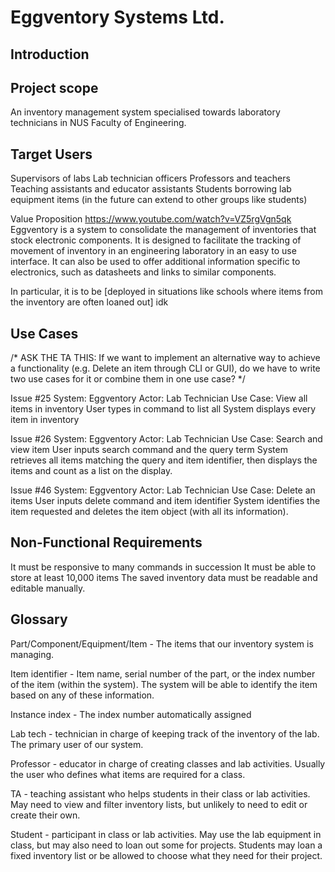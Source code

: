 # Eggventory Systems Ltd.

## Introduction






## Project scope

An inventory management system specialised towards laboratory technicians in NUS Faculty of Engineering.

## Target Users

Supervisors of labs
Lab technician officers
Professors and teachers
Teaching assistants and educator assistants
Students borrowing lab equipment items
(in the future can extend to other groups like students)

Value Proposition https://www.youtube.com/watch?v=VZ5rgVgn5qk
Eggventory is a system to consolidate the management of inventories that stock electronic components. It is designed to facilitate the tracking of movement of inventory in an engineering laboratory in an easy to use interface. It can also be used to offer additional information specific to electronics, such as datasheets and links to similar components. 

In particular, it is to be [deployed in situations like schools where items from the inventory are often loaned out] idk 


## Use Cases

/* ASK THE TA THIS: If we want to implement an alternative way to achieve a functionality (e.g. Delete an item through CLI or GUI), do we have to write two use cases for it or combine them in one use case? */

Issue #25 
System: Eggventory
Actor: Lab Technician
Use Case: View all items in inventory
User types in command to list all
System displays every item in inventory

Issue #26
System: Eggventory
Actor: Lab Technician
Use Case: Search and view item
User inputs search command and the query term
System retrieves all items matching the query and item identifier, then displays the items and count as a list on the display.

Issue #46
System: Eggventory
Actor: Lab Technician
Use Case: Delete an items
User inputs delete command and item identifier 
System identifies the item requested and deletes the item object (with all its information).


## Non-Functional Requirements

It must be responsive to many commands in succession
It must be able to store at least 10,000 items
The saved inventory data must be readable and editable manually.


## Glossary

Part/Component/Equipment/Item - The items that our inventory system is managing. 

Item identifier - Item name, serial number of the part, or the index number of the item (within the system). The system will be able to identify the item based on any of these information. 

Instance index - The index number automatically assigned

Lab tech - technician in charge of keeping track of the inventory of the lab. The primary user of our system. 

Professor - educator in charge of creating classes and lab activities. Usually the user who defines what items are required for a class. 

TA - teaching assistant who helps students in their class or lab activities. May need to view and filter inventory lists, but unlikely to need to edit or create their own. 

Student - participant in class or lab activities. May use the lab equipment in class, but may also need to loan out some for projects. Students may loan a fixed inventory list or be allowed to choose what they need for their project. 


